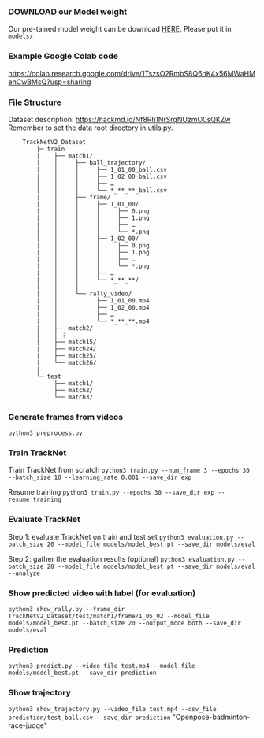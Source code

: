 ### DOWNLOAD our Model weight
Our pre-tained model weight can be download [HERE](https://drive.google.com/file/d/1_mrzOAAGsn2DAI7T1igJ9pYKabV278lb/view?usp=sharing).
Please put it in `models/`

### Example Google Colab code
https://colab.research.google.com/drive/1TszsO2RmbS8Q6nK4x56MWaHMenCwBMsQ?usp=sharing

### File Structure
Dataset description: https://hackmd.io/Nf8Rh1NrSrqNUzmO0sQKZw 
Remember to set the data root directory in utils.py.

        TrackNetV2_Dataset
            ├─ train
            |    ├── match1/
            |    │     ├── ball_trajectory/
            |    │     │     ├── 1_01_00_ball.csv
            |    │     │     ├── 1_02_00_ball.csv
            |    │     │     ├── …
            |    │     │     └── *_**_**_ball.csv
            |    │     ├── frame/
            |    │     │     ├── 1_01_00/
            |    │     │     │     ├── 0.png
            |    │     │     │     ├── 1.png
            |    │     │     │     ├── …
            |    │     │     │     └── *.png
            |    │     │     ├── 1_02_00/
            |    │     │     │     ├── 0.png
            |    │     │     │     ├── 1.png
            |    │     │     │     ├── …
            |    │     │     │     └── *.png
            |    │     │     ├── …
            |    │     │     └── *_**_**/
            |    │     │
            |    │     └── rally_video/
            |    │           ├── 1_01_00.mp4
            |    │           ├── 1_02_00.mp4
            |    │           ├── …
            |    │           └── *_**_**.mp4
            |    ├── match2/
            |    │ ⋮
            |    ├── match15/
            |    ├── match24/
            |    ├── match25/
            |    └── match26/
            |
            └─ test
                 ├── match1/
                 ├── match2/
                 └── match3/

### Generate frames from videos

`python3 preprocess.py`

### Train TrackNet
Train TrackNet from scratch
`python3 train.py --num_frame 3 --epochs 30 --batch_size 10 --learning_rate 0.001 --save_dir exp`

Resume training
`python3 train.py --epochs 30 --save_dir exp --resume_training`

### Evaluate TrackNet
Step 1: evaluate TrackNet on train and test set
`python3 evaluation.py --batch_size 20 --model_file models/model_best.pt --save_dir models/eval`

Step 2: gather the evaluation results (optional)
`python3 evaluation.py --batch_size 20 --model_file models/model_best.pt --save_dir models/eval --analyze`

### Show predicted video with label (for evaluation)
`python3 show_rally.py --frame_dir TrackNetV2_Dataset/test/match1/frame/1_05_02 --model_file models/model_best.pt --batch_size 20 --output_mode both --save_dir models/eval`

### Prediction
`python3 predict.py --video_file test.mp4 --model_file models/model_best.pt --save_dir prediction`

### Show trajectory
`python3 show_trajectory.py --video_file test.mp4 --csv_file prediction/test_ball.csv --save_dir prediction`
"Openpose-badminton-race-judge" 
